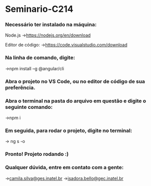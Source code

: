 # Seminario-C214

### Necessário ter instalado na máquina:

Node.js
->https://nodejs.org/en/download

Editor de código:
->https://code.visualstudio.com/download

### Na linha de comando, digite:
->npm install –g @angular/cli

### Abra o projeto no VS Code, ou no editor de código de sua preferência.

### Abra o terminal na pasta do arquivo em questão e digite o seguinte comando:
->npm i

### Em seguida, para rodar o projeto, digite no terminal:
-> ng s -o

### Pronto! Projeto rodando :)

### Qualquer dúvida, entre em contato com a gente:

->camila.silva@ges.inatel.br
->isadora.bello@gec.inatel.br
